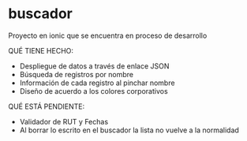 # buscador
Proyecto en ionic que se encuentra en proceso de desarrollo

QUÉ TIENE HECHO:
- Despliegue de datos a través de enlace JSON
- Búsqueda de registros por nombre
- Información de cada registro al pinchar nombre
- Diseño de acuerdo a los colores corporativos

QUÉ ESTÁ PENDIENTE:
- Validador de RUT y Fechas
- Al borrar lo escrito en el buscador la lista no vuelve a la normalidad
